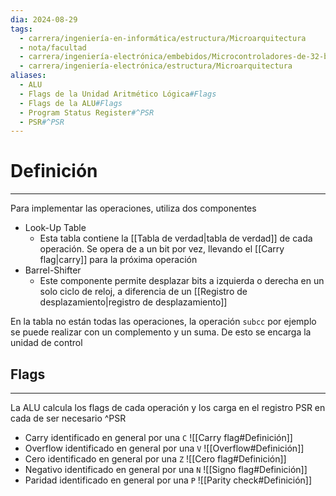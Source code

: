 ```yaml
---
dia: 2024-08-29
tags:
  - carrera/ingeniería-en-informática/estructura/Microarquitectura
  - nota/facultad
  - carrera/ingeniería-electrónica/embebidos/Microcontroladores-de-32-bits
  - carrera/ingeniería-electrónica/estructura/Microarquitectura
aliases:
  - ALU
  - Flags de la Unidad Aritmético Lógica#Flags
  - Flags de la ALU#Flags
  - Program Status Register#^PSR
  - PSR#^PSR
---
```

# Definición
---
Para implementar las operaciones, utiliza dos componentes
* Look-Up Table
    * Esta tabla contiene la [[Tabla de verdad|tabla de verdad]] de cada operación. Se opera de a un bit por vez, llevando el [[Carry flag|carry]] para la próxima operación
* Barrel-Shifter
    * Este componente permite desplazar bits a izquierda o derecha en un solo ciclo de reloj, a diferencia de un [[Registro de desplazamiento|registro de desplazamiento]]

En la tabla no están todas las operaciones, la operación `subcc` por ejemplo se puede realizar con un complemento y un suma. De esto se encarga la unidad de control

## Flags
---
La ALU calcula los flags de cada operación y los carga en el registro PSR en cada de ser necesario 
^PSR
*  Carry identificado en general por una `C` ![[Carry flag#Definición]]
* Overflow identificado en general por una `V` ![[Overflow#Definición]]
* Cero identificado en general por una `Z` ![[Cero flag#Definición]]
* Negativo identificado en general por una `N` ![[Signo flag#Definición]]
* Paridad identificado en general por una `P` ![[Parity check#Definición]]